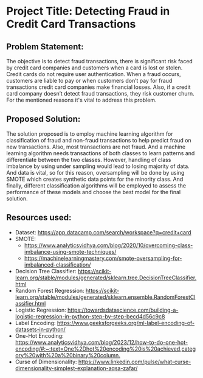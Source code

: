  <h1>Project Title: Detecting Fraud in Credit Card Transactions</h1>
    <h2>Problem Statement:</h2>
    <p>
        The objective is to detect fraud transactions, there is significant risk faced by credit card companies and customers when a card is lost or stolen. Credit cards do not require user authentication. When a fraud occurs, customers are liable to pay or when customers don’t pay for fraud transactions credit card companies make financial losses. Also, if a credit card company doesn’t detect fraud transactions, they risk customer churn. For the mentioned reasons it's vital to address this problem.
    </p>
    <h2>Proposed Solution:</h2>
    <p>
        The solution proposed is to employ machine learning algorithm for classification of fraud and non-fraud transactions to help predict fraud on new transactions. Also, most transactions are not fraud. And a machine learning algorithm needs transactions of both classes to learn patterns and differentiate between the two classes. However, handling of class imbalance by using under sampling would lead to losing majority of data. And data is vital, so for this reason, oversampling will be done by using SMOTE which creates synthetic data points for the minority class. And finally, different classification algorithms will be employed to assess the performance of these models and choose the best model for the final solution.
    </p>
    <h2>Resources used:</h2>
    <ul>
        <li>Dataset: <a href="https://app.datacamp.com/search/workspace?q=credit+card">https://app.datacamp.com/search/workspace?q=credit+card</a></li>
        <li>SMOTE:
            <ul>
                <li><a href="https://www.analyticsvidhya.com/blog/2020/10/overcoming-class-imbalance-using-smote-techniques/">https://www.analyticsvidhya.com/blog/2020/10/overcoming-class-imbalance-using-smote-techniques/</a></li>
                <li><a href="https://machinelearningmastery.com/smote-oversampling-for-imbalanced-classification/">https://machinelearningmastery.com/smote-oversampling-for-imbalanced-classification/</a></li>
            </ul>
        </li>
        <li>Decision Tree Classifier: <a href="https://scikit-learn.org/stable/modules/generated/sklearn.tree.DecisionTreeClassifier.html">https://scikit-learn.org/stable/modules/generated/sklearn.tree.DecisionTreeClassifier.html</a></li>
        <li>Random Forest Regression: <a href="https://scikit-learn.org/stable/modules/generated/sklearn.ensemble.RandomForestClassifier.html">https://scikit-learn.org/stable/modules/generated/sklearn.ensemble.RandomForestClassifier.html</a></li>
        <li>Logistic Regression: <a href="https://towardsdatascience.com/building-a-logistic-regression-in-python-step-by-step-becd4d56c9c8">https://towardsdatascience.com/building-a-logistic-regression-in-python-step-by-step-becd4d56c9c8</a></li>
        <li>Label Encoding: <a href="https://www.geeksforgeeks.org/ml-label-encoding-of-datasets-in-python/">https://www.geeksforgeeks.org/ml-label-encoding-of-datasets-in-python/</a></li>
        <li>One-Hot Encoding: <a href="https://www.analyticsvidhya.com/blog/2023/12/how-to-do-one-hot-encoding/#:~:text=One%2Dhot%20encoding%20is%20achieved,category%20with%20a%20binary%20column.">https://www.analyticsvidhya.com/blog/2023/12/how-to-do-one-hot-encoding/#:~:text=One%2Dhot%20encoding%20is%20achieved,category%20with%20a%20binary%20column.</a></li>
        <li>Curse of Dimensionality: <a href="https://www.linkedin.com/pulse/what-curse-dimensionality-simplest-explanation-aqsa-zafar/">https://www.linkedin.com/pulse/what-curse-dimensionality-simplest-explanation-aqsa-zafar/</a></li>
    </ul>
